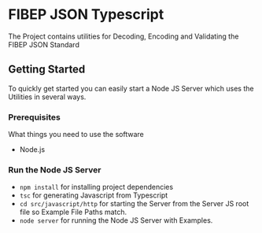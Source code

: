 # FIBEP JSON Typescript

The Project contains utilities for Decoding, Encoding and Validating the FIBEP JSON Standard

## Getting Started

To quickly get started you can easily start a Node JS Server 
which uses the Utilities in several ways.

### Prerequisites

What things you need to use the software

* Node.js

### Run the Node JS Server

* `npm install` for installing project dependencies
* `tsc` for generating Javascript from Typescript
* `cd src/javascript/http` for starting the Server from the Server JS root file so Example File Paths match.
* `node server` for running the Node JS Server with Examples.

 